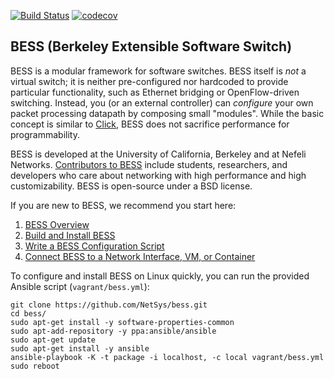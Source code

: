 [![Build Status](https://travis-ci.org/NetSys/bess.svg?branch=develop)](https://travis-ci.org/NetSys/bess)
[![codecov](https://codecov.io/gh/NetSys/bess/graph/badge.svg)](https://codecov.io/gh/NetSys/bess)

## BESS (Berkeley Extensible Software Switch)

BESS is a modular framework for software switches. BESS itself is *not* a virtual switch; it is neither pre-configured nor hardcoded to provide particular functionality, such as Ethernet bridging or OpenFlow-driven switching. Instead, you (or an external controller) can *configure* your own packet processing datapath by composing small "modules". While the basic concept is similar to [Click](http://read.cs.ucla.edu/click/click), BESS does not sacrifice performance for programmability.

BESS is developed at the University of California, Berkeley and at Nefeli Networks. [Contributors to BESS](https://github.com/NetSys/bess/blob/master/CONTRIBUTORS.md) include students, researchers, and developers who care about networking with high performance and high customizability. BESS is open-source under a BSD license.

If you are new to BESS, we recommend you start here:

1. [BESS Overview](https://github.com/NetSys/bess/wiki/BESS-Overview)
2. [Build and Install BESS](https://github.com/NetSys/bess/wiki/Build-and-Install-BESS)
3. [Write a BESS Configuration Script](https://github.com/NetSys/bess/wiki/Writing-a-BESS-Configuration-Script)
4. [Connect BESS to a Network Interface, VM, or Container](https://github.com/NetSys/bess/wiki/Hooking-up-BESS-Ports)

To configure and install BESS on Linux quickly, you can run the provided Ansible script (`vagrant/bess.yml`):

    git clone https://github.com/NetSys/bess.git
    cd bess/
    sudo apt-get install -y software-properties-common
    sudo apt-add-repository -y ppa:ansible/ansible
    sudo apt-get update
    sudo apt-get install -y ansible
    ansible-playbook -K -t package -i localhost, -c local vagrant/bess.yml
    sudo reboot
